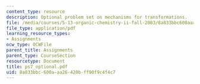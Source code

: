 ```yaml
---
content_type: resource
description: Optional problem set on mechanisms for transformations.
file: /media/courses/5-13-organic-chemistry-ii-fall-2003/8a833bbc600aaa26420bff90f9c4f4c7_ps7_optional.pdf
file_type: application/pdf
learning_resource_types:
- Assignments
ocw_type: OCWFile
parent_title: Assignments
parent_type: CourseSection
resourcetype: Document
title: ps7_optional.pdf
uid: 8a833bbc-600a-aa26-420b-ff90f9c4f4c7
---
```

